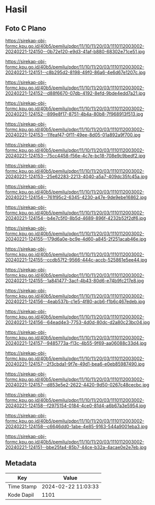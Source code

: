 # Hasil

## Foto C Plano

https://sirekap-obj-formc.kpu.go.id/40b5/pemilu/pdpr/11/10/11/20/03/1110112003002-20240221-124150--0b72e120-e9d3-41af-b880-68302e71ce51.jpg

https://sirekap-obj-formc.kpu.go.id/40b5/pemilu/pdpr/11/10/11/20/03/1110112003002-20240221-124151--c8b295d2-8198-49f0-86a6-4e6d67e1207c.jpg

https://sirekap-obj-formc.kpu.go.id/40b5/pemilu/pdpr/11/10/11/20/03/1110112003002-20240221-124152--d88f6670-07db-4192-8efd-9bde4edd7a21.jpg

https://sirekap-obj-formc.kpu.go.id/40b5/pemilu/pdpr/11/10/11/20/03/1110112003002-20240221-124152--899e8f17-8751-4b4a-80b8-7f968913f513.jpg

https://sirekap-obj-formc.kpu.go.id/40b5/pemilu/pdpr/11/10/11/20/03/1110112003002-20240221-124153--11feaf47-0f11-49ee-8d05-01a892a9f700.jpg

https://sirekap-obj-formc.kpu.go.id/40b5/pemilu/pdpr/11/10/11/20/03/1110112003002-20240221-124153--75cc4458-f56e-4c7e-bc18-708e9c9bedf2.jpg

https://sirekap-obj-formc.kpu.go.id/40b5/pemilu/pdpr/11/10/11/20/03/1110112003002-20240221-124153--25e62283-2213-4040-a5a7-409dc35fc45a.jpg

https://sirekap-obj-formc.kpu.go.id/40b5/pemilu/pdpr/11/10/11/20/03/1110112003002-20240221-124154--761f95c2-6345-4230-a47e-9de9ebe16862.jpg

https://sirekap-obj-formc.kpu.go.id/40b5/pemilu/pdpr/11/10/11/20/03/1110112003002-20240221-124154--b4e7c5f0-8b5d-4689-896f-4232b52f2df6.jpg

https://sirekap-obj-formc.kpu.go.id/40b5/pemilu/pdpr/11/10/11/20/03/1110112003002-20240221-124155--179d6a0e-bc9e-4d60-a845-2f251acab46e.jpg

https://sirekap-obj-formc.kpu.go.id/40b5/pemilu/pdpr/11/10/11/20/03/1110112003002-20240221-124155--ccdb57f2-9566-444c-accb-525861e5ee44.jpg

https://sirekap-obj-formc.kpu.go.id/40b5/pemilu/pdpr/11/10/11/20/03/1110112003002-20240221-124155--1a841477-3acf-4b43-80d6-e74b9fc217e8.jpg

https://sirekap-obj-formc.kpu.go.id/40b5/pemilu/pdpr/11/10/11/20/03/1110112003002-20240221-124156--4eab537b-c1e5-4f80-acb6-f1b6c467edeb.jpg

https://sirekap-obj-formc.kpu.go.id/40b5/pemilu/pdpr/11/10/11/20/03/1110112003002-20240221-124156--64ead4e3-7753-4d0d-80dc-d2a80c23bc04.jpg

https://sirekap-obj-formc.kpu.go.id/40b5/pemilu/pdpr/11/10/11/20/03/1110112003002-20240221-124157--9485773a-f13c-4b55-9f69-aa06088c33d4.jpg

https://sirekap-obj-formc.kpu.go.id/40b5/pemilu/pdpr/11/10/11/20/03/1110112003002-20240221-124157--2f3cbda1-9f7e-49d1-bea6-e0eb85987490.jpg

https://sirekap-obj-formc.kpu.go.id/40b5/pemilu/pdpr/11/10/11/20/03/1110112003002-20240221-124157--d853e5e2-2622-4420-9d50-0267c48cecbc.jpg

https://sirekap-obj-formc.kpu.go.id/40b5/pemilu/pdpr/11/10/11/20/03/1110112003002-20240221-124158--f2975154-0184-4ce0-81d4-a6b67a3e5954.jpg

https://sirekap-obj-formc.kpu.go.id/40b5/pemilu/pdpr/11/10/11/20/03/1110112003002-20240221-124158--c6646dd0-1abe-4e85-9163-544a9001eba3.jpg

https://sirekap-obj-formc.kpu.go.id/40b5/pemilu/pdpr/11/10/11/20/03/1110112003002-20240221-124151--bbe25fa4-85b7-44ce-b32a-4acae0e2e7eb.jpg


## Metadata

| Key        | Value               |
| ---------- | ------------------- |
| Time Stamp | 2024-02-22 11:03:33 |
| Kode Dapil | 1101                |



